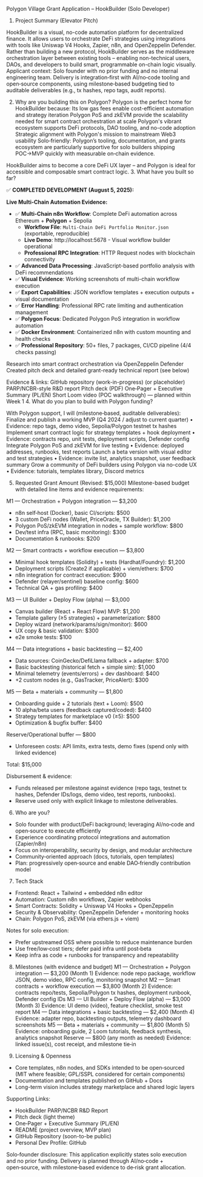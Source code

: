  Polygon Village Grant Application – HookBuilder (Solo Developer)
1. Project Summary (Elevator Pitch)

HookBuilder is a visual, no-code automation platform for decentralized finance. It allows users to orchestrate DeFi strategies using integrations with tools like Uniswap V4 Hooks, Zapier, n8n, and OpenZeppelin Defender.
Rather than building a new protocol, HookBuilder serves as the middleware orchestration layer between existing tools – enabling non-technical users, DAOs, and developers to build smart, programmable on-chain logic visually.
Applicant context: Solo founder with no prior funding and no internal engineering team. Delivery is integration‑first with AI/no‑code tooling and open‑source components, using milestone‑based budgeting tied to auditable deliverables (e.g., tx hashes, repo tags, audit reports).

2. Why are you building this on Polygon?
Polygon is the perfect home for HookBuilder because:
    Its low gas fees enable cost-efficient automation and strategy iteration
    Polygon PoS and zkEVM provide the scalability needed for smart contract orchestration at scale
    Polygon's vibrant ecosystem supports DeFi protocols, DAO tooling, and no-code adoption
    Strategic alignment with Polygon's mission to mainstream Web3 usability
Solo‑friendly: Polygon’s tooling, documentation, and grants ecosystem are particularly supportive for solo builders shipping POC→MVP quickly with measurable on‑chain evidence.

HookBuilder aims to become a core DeFi UX layer – and Polygon is ideal for accessible and composable smart contract logic.
 3. What have you built so far?

✅ **COMPLETED DEVELOPMENT (August 5, 2025):**

**Live Multi-Chain Automation Evidence:**
- ✅ **Multi-Chain n8n Workflow**: Complete DeFi automation across Ethereum + **Polygon** + Sepolia
  - **Workflow File**: `Multi-Chain DeFi Portfolio Monitor.json` (exportable, reproducible)
  - **Live Demo**: http://localhost:5678 - Visual workflow builder operational
  - **Professional RPC Integration**: HTTP Request nodes with blockchain connectivity
- ✅ **Advanced Data Processing**: JavaScript-based portfolio analysis with DeFi recommendations
- ✅ **Visual Evidence**: Working screenshots of multi-chain workflow execution
- ✅ **Export Capabilities**: JSON workflow templates + execution outputs + visual documentation
- ✅ **Error Handling**: Professional RPC rate limiting and authentication management
- ✅ **Polygon Focus**: Dedicated Polygon PoS integration in workflow automation
- ✅ **Docker Environment**: Containerized n8n with custom mounting and health checks
- ✅ **Professional Repository**: 50+ files, 7 packages, CI/CD pipeline (4/4 checks passing)

Research into smart contract orchestration via OpenZeppelin Defender
Created pitch deck and detailed grant-ready technical report (see below)

Evidence & links:
GitHub repository (work-in-progress) (or placeholder)
PARP/NCBR-style R&D report
Pitch deck (PDF)
One‑Pager + Executive Summary (PL/EN)
Short Loom video (POC walkthrough) — planned within Week 1
4. What do you plan to build with Polygon funding?

With Polygon support, I will (milestone‑based, auditable deliverables):
    Finalize and publish a working MVP (Q4 2024 / adjust to current quarter)
    • Evidence: repo tags, demo video, Sepolia/Polygon testnet tx hashes
    Implement smart contract logic for strategy templates + hook deployment
    • Evidence: contracts repo, unit tests, deployment scripts, Defender config
    Integrate Polygon PoS and zkEVM for live testing
    • Evidence: deployed addresses, runbooks, test reports
    Launch a beta version with visual editor and test strategies
    • Evidence: invite list, analytics snapshot, user feedback summary
    Grow a community of DeFi builders using Polygon via no-code UX
    • Evidence: tutorials, templates library, Discord metrics

5. Requested Grant Amount (Revised: $15,000)
Milestone-based budget with detailed line items and evidence requirements:

M1 — Orchestration + Polygon integration — $3,200
- n8n self‑host (Docker), basic CI/scripts: $500
- 3 custom DeFi nodes (Wallet, PriceOracle, TX Builder): $1,200
- Polygon PoS/zkEVM integration in nodes + sample workflow: $800
- Dev/test infra (RPC, basic monitoring): $300
- Documentation & runbooks: $200

M2 — Smart contracts + workflow execution — $3,800
- Minimal hook templates (Solidity) + tests (Hardhat/Foundry): $1,200
- Deployment scripts (Create2 if applicable) + viem/ethers: $700
- n8n integration for contract execution: $900
- Defender (relayer/sentinel) baseline config: $600
- Technical QA + gas profiling: $400

M3 — UI Builder + Deploy Flow (alpha) — $3,000
- Canvas builder (React + React Flow) MVP: $1,200
- Template gallery (≥5 strategies) + parameterization: $800
- Deploy wizard (network/params/sign/monitor): $600
- UX copy & basic validation: $300
- e2e smoke tests: $100

M4 — Data integrations + basic backtesting — $2,400
- Data sources: CoinGecko/DefiLlama fallback + adapter: $700
- Basic backtesting (historical fetch + simple sim): $1,000
- Minimal telemetry (events/errors) + dev dashboard: $400
- +2 custom nodes (e.g., GasTracker, PriceAlert): $300

M5 — Beta + materials + community — $1,800
- Onboarding guide + 2 tutorials (text + Loom): $500
- 10 alpha/beta users (feedback captured/coded): $400
- Strategy templates for marketplace v0 (≥5): $500
- Optimization & bugfix buffer: $400

Reserve/Operational buffer — $800
- Unforeseen costs: API limits, extra tests, demo fixes (spend only with linked evidence)

Total: $15,000

Disbursement & evidence:
- Funds released per milestone against evidence (repo tags, testnet tx hashes, Defender IDs/logs, demo video, test reports, runbooks).
- Reserve used only with explicit linkage to milestone deliverables.

6. Who are you?
- Solo founder with product/DeFi background; leveraging AI/no‑code and open‑source to execute efficiently
- Experience coordinating protocol integrations and automation (Zapier/n8n)
- Focus on interoperability, security by design, and modular architecture
- Community‑oriented approach (docs, tutorials, open templates)
- Plan: progressively open‑source and enable DAO‑friendly contribution model

7. Tech Stack
- Frontend: React + Tailwind + embedded n8n editor
- Automation: Custom n8n workflows, Zapier webhooks
- Smart Contracts: Solidity + Uniswap V4 Hooks + OpenZeppelin
- Security & Observability: OpenZeppelin Defender + monitoring hooks
- Chain: Polygon PoS, zkEVM (via ethers.js + viem)

Notes for solo execution:
- Prefer upstreamed OSS where possible to reduce maintenance burden
- Use free/low‑cost tiers; defer paid infra until post‑beta
- Keep infra as code + runbooks for transparency and repeatability

8. Milestones (with evidence and budget)
M1 — Orchestration + Polygon integration — $3,200 (Month 1)
Evidence: node repo package, workflow JSON, demo video, RPC config, monitoring snapshot
M2 — Smart contracts + workflow execution — $3,800 (Month 2)
Evidence: contracts repo/tests, Sepolia/Polygon tx hashes, deployment runbook, Defender config IDs
M3 — UI Builder + Deploy Flow (alpha) — $3,000 (Month 3)
Evidence: UI demo (video), feature checklist, smoke test report
M4 — Data integrations + basic backtesting — $2,400 (Month 4)
Evidence: adapter repo, backtesting outputs, telemetry dashboard screenshots
M5 — Beta + materials + community — $1,800 (Month 5)
Evidence: onboarding guide, 2 Loom tutorials, feedback synthesis, analytics snapshot
Reserve — $800 (any month as needed)
Evidence: linked issue(s), cost receipt, and milestone tie‑in

9. Licensing & Openness
- Core templates, n8n nodes, and SDKs intended to be open‑sourced (MIT where feasible; GPL/SSPL considered for certain components)
- Documentation and templates published on GitHub + Docs
- Long-term vision includes strategy marketplace and shared logic layers

Supporting Links:
- HookBuilder PARP/NCBR R&D Report
- Pitch deck (light theme)
- One‑Pager + Executive Summary (PL/EN)
- README (project overview, MVP plan)
- GitHub Repository (soon-to-be public)
- Personal Dev Profile: GitHub

Solo‑founder disclosure: This application explicitly states solo execution and no prior funding. Delivery is planned through AI/no‑code + open‑source, with milestone‑based evidence to de‑risk grant allocation.
